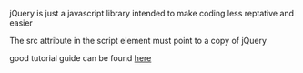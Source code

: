 jQuery is just a javascript library intended to make coding less reptative and easier

The src attribute in the script element must point to a copy of jQuery

good tutorial guide can be found [here](https://learn.jquery.com/about-jquery/how-jquery-works/)